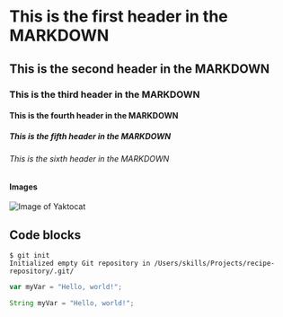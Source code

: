 # This is the first header in the MARKDOWN
## This is the second header in the MARKDOWN
### This is the third header in the MARKDOWN
#### This is the fourth header in the MARKDOWN
##### This is the fifth header in the MARKDOWN
###### This is the sixth header in the MARKDOWN


#### Images
![Image of Yaktocat](https://octodex.github.com/images/yaktocat.png)

## Code blocks

```
$ git init
Initialized empty Git repository in /Users/skills/Projects/recipe-repository/.git/
```

``` javascript
var myVar = "Hello, world!";
```

``` java
String myVar = "Hello, world!";
```
